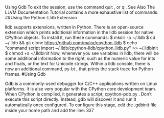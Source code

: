 Using Gdb To exit the session, use the command  quit , or  q . See Also The  LLVM Documentation Tutorial  contains a more exhaustive list of commands. 
##Using the Python-Lldb Extension 

 lldb supports extensions, written in Python. There is an open-source extension which prints additional information in the lldb session for native CPython objects. To install it, run these commands: $ mkdir -p ~/.lldb $ cd ~/.lldb && git clone https://github.com/malor/cpython-lldb $ echo "command script import ~/.lldb/cpython-lldb/cpython_lldb.py" >> ~/.lldbinit $ chmod +x ~/.lldbinit Now, whenever you see variables in lldb, there will be some additional information to the right, such as the numeric value for ints and floats, or the text for Unicode strings. Within a lldb console, there is now an additional command,  py-bt , that prints the stack trace for Python frames. 
#Using Gdb 

 Gdb is a commonly-used debugger for C/C++ applications written on Linux platforms. It is also very popular with the CPython core development team. When CPython is compiled, it generates a script,  cpython-pdb.py . Don’t execute this script directly. Instead, gdb will discover it and run it automatically once conﬁgured. To conﬁgure this stage, edit the  .gdbinit ﬁle inside your home path and add the line: 337